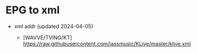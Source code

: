 # EPG to xml

* xml addr (updated 2024-04-05)

  - [WAVVE/TVING/KT]
    https://raw.githubusercontent.com/jassmusic/KLive/master/klive.xml

